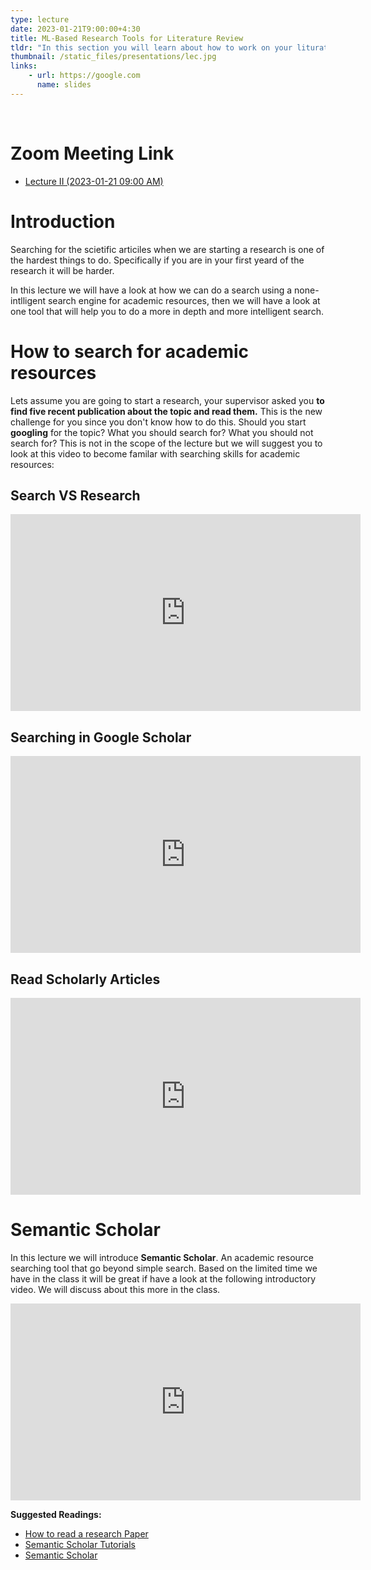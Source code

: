 ```yaml
---
type: lecture
date: 2023-01-21T9:00:00+4:30
title: ML-Based Research Tools for Literature Review 
tldr: "In this section you will learn about how to work on your liturature review using ML-based research tools."
thumbnail: /static_files/presentations/lec.jpg
links: 
    - url: https://google.com
      name: slides
---
```


<br/> 

# Zoom Meeting Link

- [Lecture II (2023-01-21 09:00 AM)](https://mcmaster.zoom.us/j/5561269267)

# Introduction

Searching for the scietific articiles when we are starting a research
is one of the hardest things to do. Specifically if you are in your first
yeard of the research it will be harder. 

In this lecture we will have a look at how we can do a search using a none-intlligent
search engine for academic resources, then we will have a look at one tool that will
help you to do a more in depth and more intelligent search.

# How to search for academic resources

Lets assume you are going to start a research, your supervisor asked you **to
find five recent publication about the topic and read them.** This is the new challenge
for you since you don't know how to do this. Should you start **googling** for the topic?
What you should search for? What you should not search for? This is not in the scope of the
lecture but we will suggest you to look at this video to become familar with searching skills
for academic resources:

## Search VS Research

<iframe width="560" height="315" src="https://www.youtube.com/embed/minZ0ABVqyk?si=c2_3SjlCxXH0T5aw" title="YouTube video player" frameborder="0" allow="accelerometer; autoplay; clipboard-write; encrypted-media; gyroscope; picture-in-picture; web-share" allowfullscreen></iframe>

## Searching in Google Scholar

<iframe width="560" height="315" src="https://www.youtube.com/embed/WsTPZItV3No?si=6WS8TBW2FUlIJYbR" title="YouTube video player" frameborder="0" allow="accelerometer; autoplay; clipboard-write; encrypted-media; gyroscope; picture-in-picture; web-share" allowfullscreen></iframe>

## Read Scholarly Articles

<iframe width="560" height="315" src="https://www.youtube.com/embed/Oq6RiJLlzlk?si=TfG2808MN6RjFg8C" title="YouTube video player" frameborder="0" allow="accelerometer; autoplay; clipboard-write; encrypted-media; gyroscope; picture-in-picture; web-share" allowfullscreen></iframe>


# Semantic Scholar

In this lecture we will introduce **Semantic Scholar**. An academic resource searching tool
that go beyond simple search. Based on the limited time we have in the class it will be great if
have a look at the following introductory video. We will discuss about this more in the class.

<iframe width="560" height="315" src="https://www.youtube.com/embed/U25ZhuokyG4?si=e8Fv5c9KfLljtQQY" title="YouTube video player" frameborder="0" allow="accelerometer; autoplay; clipboard-write; encrypted-media; gyroscope; picture-in-picture; web-share" allowfullscreen></iframe>

**Suggested Readings:**
- [How to read a research Paper](https://www.eecs.harvard.edu/~michaelm/postscripts/ReadPaper.pdf)
- [Semantic Scholar Tutorials](https://www.semanticscholar.org/product/tutorials)
- [Semantic Scholar](https://www.researchgate.net/publication/322459826_Semantic_Scholar)
